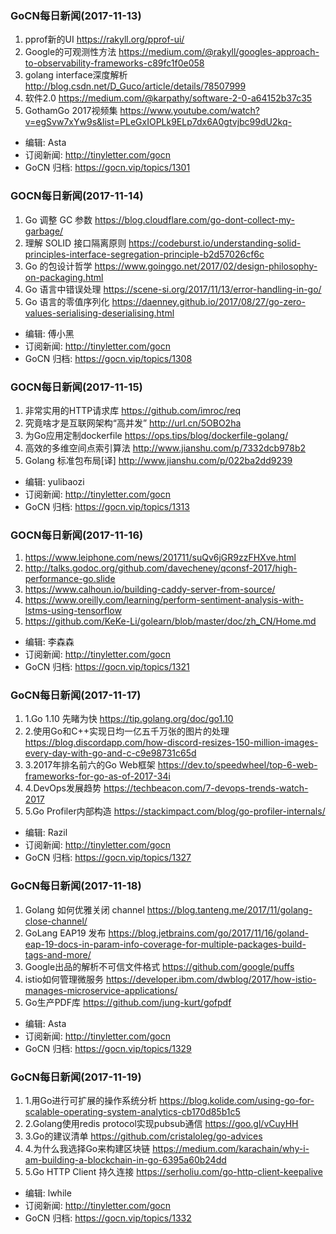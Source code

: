 ### GoCN每日新闻(2017-11-13)

1. pprof新的UI https://rakyll.org/pprof-ui/
2. Google的可观测性方法 https://medium.com/@rakyll/googles-approach-to-observability-frameworks-c89fc1f0e058
3. golang interface深度解析 http://blog.csdn.net/D_Guco/article/details/78507999
4. 软件2.0 https://medium.com/@karpathy/software-2-0-a64152b37c35
5. GothamGo 2017视频集 https://www.youtube.com/watch?v=egSvw7xYw9s&list=PLeGxIOPLk9ELp7dx6A0gtvjbc99dU2kq-

* 编辑: Asta
* 订阅新闻: http://tinyletter.com/gocn
* GoCN 归档: https://gocn.vip/topics/1301

### GOCN每日新闻(2017-11-14)

1. Go 调整 GC 参数 https://blog.cloudflare.com/go-dont-collect-my-garbage/
2. 理解 SOLID 接口隔离原则 https://codeburst.io/understanding-solid-principles-interface-segregation-principle-b2d57026cf6c
3. Go 的包设计哲学 https://www.goinggo.net/2017/02/design-philosophy-on-packaging.html
4. Go 语言中错误处理 https://scene-si.org/2017/11/13/error-handling-in-go/
5. Go 语言的零值序列化 https://daenney.github.io/2017/08/27/go-zero-values-serialising-deserialising.html

* 编辑: 傅小黑
* 订阅新闻: http://tinyletter.com/gocn
* GoCN 归档: https://gocn.vip/topics/1308

### GOCN每日新闻(2017-11-15)

1. 非常实用的HTTP请求库 https://github.com/imroc/req
2. 究竟啥才是互联网架构“高并发” http://url.cn/5OBO2ha
3. 为Go应用定制dockerfile https://ops.tips/blog/dockerfile-golang/
4. 高效的多维空间点索引算法 http://www.jianshu.com/p/7332dcb978b2
5. Golang 标准包布局[译] http://www.jianshu.com/p/022ba2dd9239

* 编辑: yulibaozi
* 订阅新闻: http://tinyletter.com/gocn
* GoCN 归档: https://gocn.vip/topics/1313

### GOCN每日新闻(2017-11-16)

1.  https://www.leiphone.com/news/201711/suQv6jGR9zzFHXve.html
2.  http://talks.godoc.org/github.com/davecheney/qconsf-2017/high-performance-go.slide
3.  https://www.calhoun.io/building-caddy-server-from-source/
4.  https://www.oreilly.com/learning/perform-sentiment-analysis-with-lstms-using-tensorflow
5.  https://github.com/KeKe-Li/golearn/blob/master/doc/zh_CN/Home.md

* 编辑: 李森森
* 订阅新闻: http://tinyletter.com/gocn
* GoCN 归档: https://gocn.vip/topics/1321

### GoCN每日新闻(2017-11-17)

1. 1.Go 1.10 先睹为快 https://tip.golang.org/doc/go1.10
2. 2.使用Go和C++实现日均一亿五千万张的图片的处理 https://blog.discordapp.com/how-discord-resizes-150-million-images-every-day-with-go-and-c-c9e98731c65d
3. 3.2017年排名前六的Go Web框架 https://dev.to/speedwheel/top-6-web-frameworks-for-go-as-of-2017-34i
4. 4.DevOps发展趋势 https://techbeacon.com/7-devops-trends-watch-2017
5. 5.Go Profiler内部构造 https://stackimpact.com/blog/go-profiler-internals/

* 编辑: Razil
* 订阅新闻: http://tinyletter.com/gocn
* GoCN 归档: https://gocn.vip/topics/1327

### GoCN每日新闻(2017-11-18)

1. Golang 如何优雅关闭 channel https://blog.tanteng.me/2017/11/golang-close-channel/
2. GoLang EAP19 发布 https://blog.jetbrains.com/go/2017/11/16/goland-eap-19-docs-in-param-info-coverage-for-multiple-packages-build-tags-and-more/
3. Google出品的解析不可信文件格式 https://github.com/google/puffs
4. istio如何管理微服务 https://developer.ibm.com/dwblog/2017/how-istio-manages-microservice-applications/
5. Go生产PDF库 https://github.com/jung-kurt/gofpdf

* 编辑: Asta
* 订阅新闻: http://tinyletter.com/gocn
* GoCN 归档: https://gocn.vip/topics/1329

### GoCN每日新闻(2017-11-19)

1. 1.用Go进行可扩展的操作系统分析 https://blog.kolide.com/using-go-for-scalable-operating-system-analytics-cb170d85b1c5
2. 2.Golang使用redis protocol实现pubsub通信 https://goo.gl/vCuyHH
3. 3.Go的建议清单 https://github.com/cristaloleg/go-advices
4. 4.为什么我选择Go来构建区块链 https://medium.com/karachain/why-i-am-building-a-blockchain-in-go-6395a60b24dd
5. 5.Go HTTP Client 持久连接 https://serholiu.com/go-http-client-keepalive

* 编辑: lwhile
* 订阅新闻: http://tinyletter.com/gocn
* GoCN 归档: https://gocn.vip/topics/1332
